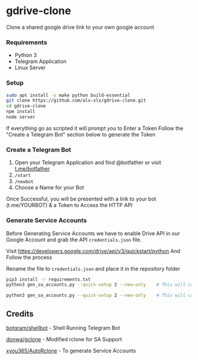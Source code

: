# gdrive-clone
 Clone a shared google drive link to your own google account

### Requirements
- Python 3
- Telegram Application
- Linux Server

### Setup

```sh
sudo apt install -y make python build-essential
git clone https://github.com/alx-xlx/gdrive-clone.git
cd gdrive-clone
npm install
node server
```

If everything go as scripted it will prompt you to Enter a Token
Follow the "Create a Telegram Bot" section below to generate the Token

### Create a Telegram Bot

1. Open your Telegram Application and find @botfather or visit [t.me/botfather](https://t.me/botfather)
2. `/start`
3. `/newbot`
4. Choose a Name for your Bot

Once Successful, you will be presented with a link to your bot (t.me/YOURBOT) & a Token to Access the HTTP API



### Generate Service Accounts

Before Generating Service Accounts we have to enable Drive API in our Google Account and grab the API `credentials.json` file.

Visit https://developers.google.com/drive/api/v3/quickstart/python
And Follow the process

Rename the file to `credentials.json` and place it in the repository folder

```sh
pip3 install -r requirements.txt
python3 gen_sa_accounts.py --quick-setup 2 --new-only    # This will create around 500 Service Accounts
```

```sh
python3 gen_sa_accounts.py --quick-setup 2 --new-only    # This will create around 1200 Service Accounts
```



## Credits

[botgram/shellbot](https://github.com/botgram/shell-bot) - Shell Running Telegram Bot

[donwa/gclone](https://github.com/donwa/gclone) - Modified rclone for SA Support

[xyou365/AutoRclone](https://github.com/xyou365/AutoRclone) - To generate Service Accounts